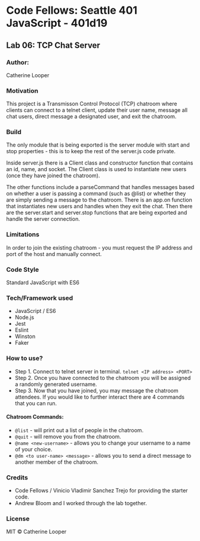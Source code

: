 # Code Fellows: Seattle 401 JavaScript - 401d19


##  Lab 06: TCP Chat Server

### Author:
 Catherine Looper

### Motivation

This project is a Transmisson Control Protocol (TCP) chatroom where clients can connect to a telnet client, update their user name, message all chat users, direct message a designated user, and exit the chatroom.

### Build

The only module that is being exported is the server module with start and stop properties - this is to keep the rest of the server.js code private. 

Inside server.js there is a Client class and constructor function that contains an id, name, and socket. The Client class is used to instantiate new users (once they have joined the chatroom).

The other functions include a parseCommand that handles messages based on whether a user is passing a command (such as @list) or whether they are simply sending a message to the chatroom. There is an app.on function that instantiates new users and handles when they exit the chat. Then there are the server.start and server.stop functions that are being exported and handle the server connection.

### Limitations

In order to join the existing chatroom - you must request the IP address and port of the host and manually connect. 

### Code Style

Standard JavaScript with ES6

### Tech/Framework used

* JavaScript / ES6
* Node.js
* Jest
* Eslint
* Winston
* Faker

### How to use?

* Step 1. Connect to telnet server in terminal. ```telnet <IP address> <PORT>```
* Step 2. Once you have connected to the chatroom you will be assigned a randomly generated username.
* Step 3. Now that you have joined, you may message the chatroom attendees. If you would like to further interact there are 4 commands that you can run.

#### Chatroom Commands:
* ```@list``` - will print out a list of people in the chatroom.
* ```@quit``` - will remove you from the chatroom.
* ```@name <new-username>``` - allows you to change your username to a name of your choice.
* ```@dm <to user-name> <message>``` - allows you to send a direct message to another member of the chatroom.

### Credits

* Code Fellows / Vinicio Vladimir Sanchez Trejo for providing the starter code.
* Andrew Bloom and I worked through the lab together.

### License

MIT © Catherine Looper




